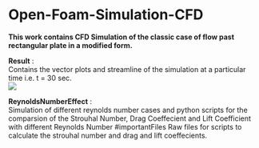 # Open-Foam-Simulation-CFD

**This work contains CFD Simulation of the classic case of flow past rectangular plate in a modified form.**

**Result** : </br>
Contains the vector plots and streamline of the simulation at a particular time i.e. t = 30 sec.</br>
<img src = "https://github.com/Lakshaynailwal/Open-Foam-Simulation-CFD/assets/111749567/7bb12eae-3193-4ba7-b948-721e2e4408f7">


**ReynoldsNumberEffect** : </br>
Simulation of different reynolds number cases and python scripts for the comparsion of the Strouhal Number, Drag Coeffecient and Lift Coefficient with different Reynolds Number #importantFiles Raw files for scripts to calculate the strouhal number and drag and lift coeffecients.
